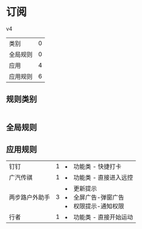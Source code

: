 # 订阅

v4

|||
| - |:-:|
|类别|0|
|全局规则|0|
|应用|4|
|应用规则|6|

## 规则类别

|||
| - |:-:|


## 全局规则



## 应用规则

||||
| - |:-:|-|
|钉钉|1|<li>功能类 - 快捷打卡|
|广汽传祺|1|<li>功能类 - 直接进入远控|
|两步路户外助手|3|<li>更新提示<li>全屏广告-弹窗广告<li>权限提示-通知权限|
|行者|1|<li>功能类 - 直接开始运动|
